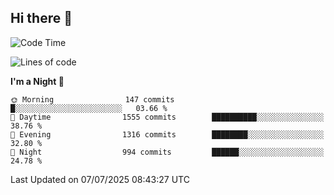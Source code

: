 ## Hi there 👋

<!--
**Wangmerlyn/Wangmerlyn** is a ✨ _special_ ✨ repository because its `README.md` (this file) appears on your GitHub profile.

Here are some ideas to get you started:

- 🔭 I’m currently working on ...
- 🌱 I’m currently learning ...
- 👯 I’m looking to collaborate on ...
- 🤔 I’m looking for help with ...
- 💬 Ask me about ...
- 📫 How to reach me: ...
- 😄 Pronouns: ...
- ⚡ Fun fact: ...
-->
<!--START_SECTION:waka-->
![Code Time](http://img.shields.io/badge/Code%20Time-407%20hrs%209%20mins-blue)

![Lines of code](https://img.shields.io/badge/From%20Hello%20World%20I%27ve%20Written-20.1%20million%20lines%20of%20code-blue)

**I'm a Night 🦉** 

```text
🌞 Morning                147 commits         █░░░░░░░░░░░░░░░░░░░░░░░░   03.66 % 
🌆 Daytime                1555 commits        ██████████░░░░░░░░░░░░░░░   38.76 % 
🌃 Evening                1316 commits        ████████░░░░░░░░░░░░░░░░░   32.80 % 
🌙 Night                  994 commits         ██████░░░░░░░░░░░░░░░░░░░   24.78 % 
```



 Last Updated on 07/07/2025 08:43:27 UTC
<!--END_SECTION:waka-->
